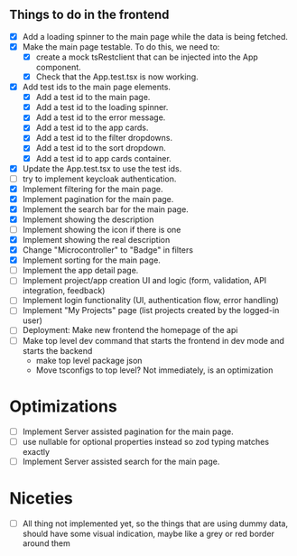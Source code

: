 ## Things to do in the frontend

- [x] Add a loading spinner to the main page while the data is being fetched.
- [x] Make the main page testable. To do this, we need to:
  - [x] create a mock tsRestclient that can be injected into the App component.
  - [x] Check that the App.test.tsx is now working.
- [x] Add test ids to the main page elements.
  - [x] Add a test id to the main page.
  - [x] Add a test id to the loading spinner.
  - [x] Add a test id to the error message.
  - [x] Add a test id to the app cards.
  - [x] Add a test id to the filter dropdowns.
  - [x] Add a test id to the sort dropdown.
  - [x] Add a test id to app cards container.
- [x] Update the App.test.tsx to use the test ids.
- [ ] try to implement keycloak authentication.
- [x] Implement filtering for the main page.
- [x] Implement pagination for the main page.
- [x] Implement the search bar for the main page.
- [x] Implement showing the description
- [ ] Implement showing the icon if there is one
- [x] Implement showing the real description
- [x] Change "Microcontroller" to "Badge" in filters
- [x] Implement sorting for the main page.
- [ ] Implement the app detail page.
- [ ] Implement project/app creation UI and logic (form, validation, API integration, feedback)
- [ ] Implement login functionality (UI, authentication flow, error handling)
- [ ] Implement "My Projects" page (list projects created by the logged-in user)
- [ ] Deployment: Make new frontend the homepage of the api
- [ ] Make top level dev command that starts the frontend in dev mode and starts the backend
  - make top level package json
  - Move tsconfigs to top level? Not immediately, is an optimization

# Optimizations

- [ ] Implement Server assisted pagination for the main page.
- [ ] use nullable for optional properties instead so zod typing matches exactly
- [ ] Implement Server assisted search for the main page.

# Niceties

- [ ] All thing not implemented yet, so the things that are using dummy data, should have some visual indication, maybe like a grey or red border around them
